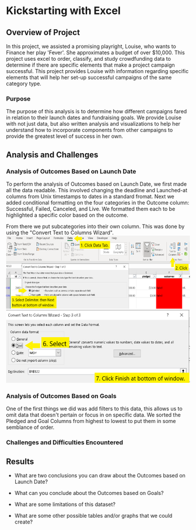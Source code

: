 # Kickstarting with Excel

## Overview of Project

In this project, we assisted a promising playright, Louise, who wants to Finance her play 'Fever'.  She approximates a budget of over $10,000.  This project uses excel to order, classify, and study crowdfunding data to determine if there are specific elements that make a project campaign successful.  This project provides Louise with information regarding specific elements that will help her set-up successful campaigns of the same category type.  

### Purpose

The purpose of this analysis is to determine how different campaigns fared in relation to their launch dates and fundraising goals. We provide Louise with not just data, but also written analysis and visualizations to help her understand how to incorporate components from other campaigns to provide the greatest level of success in her own.

## Analysis and Challenges

### Analysis of Outcomes Based on Launch Date

To perform the analysis of Outcomes based on Launch Date, we first made all the data readable.  This involved changing the deadline and Launched-at columns from Unix timestamps to dates in a standard fromat.  Next we added conditional formatting on the four categories in the Outcome column: Successful, Failed, Canceled, and Live.  We formatted them each to be highlighted a specific color based on the outcome.  

From there we put subcategories into their own column.  This was done by using the "Convert Text to Columns Wizard". 
<img src="CreateSubcategory.PNG" height="200">
<img src="CreateSubcategory3.png" height="200">
                                           

### Analysis of Outcomes Based on Goals

One of the first things we did was add filters to this data, this allows us to omit data that doesn't pertain or focus in on specific data.  We sorted the Pledged and Goal Columns from highest to lowest to put them in some semblance of order. 

### Challenges and Difficulties Encountered

## Results

- What are two conclusions you can draw about the Outcomes based on Launch Date?

- What can you conclude about the Outcomes based on Goals?

- What are some limitations of this dataset?

- What are some other possible tables and/or graphs that we could create?
